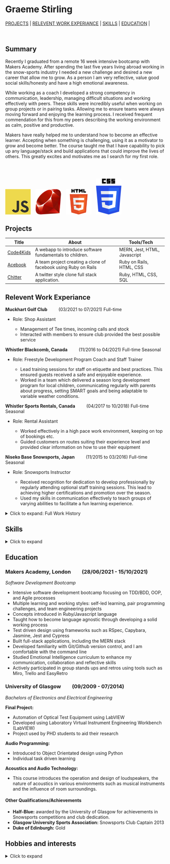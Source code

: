 # Graeme Stirling

[PROJECTS](https://github.com/gjstirling/CV#relevent-work-experiance) | [RELEVENT WORK EXPERIANCE](https://github.com/gjstirling/CV#relevent-work-experiance) | [SKILLS](https://github.com/gjstirling/CV#relevent-work-experiance) | [EDUCATION](https://github.com/gjstirling/CV#relevent-work-experiance) |

<br/>

## Summary

Recently I graduated from a remote 16 week intensive bootcamp with Makers Academy. After spending the last five years living abroad working in the snow-sports industry I needed a new challenge and desired a new career that allow me to grow. As a person I am very reflective, value good social skills/honesty and have a high emotional awareness.

While working as a coach I developed a strong competency in communication, leadership, managing difficult situations and working effectively with peers. These skills were incredibly useful when working on group projects or in pairing tasks. Allowing me to ensure teams were always moving forward and enjoying the learning process. I received frequent commendation for this from my peers describing the working environment as calm, positive and productive.  

Makers have really helped me to understand how to become an effective learner. Accepting when something is challenging, using it as a motivator to grow and become better. The course taught me that I have capability to pick up any language/stack and build applications that could improve the lives of others. This greatly excites and motivates me as I search for my first role.  

<br/>
<br/>


<img alt="JS" src="js_logo.svg" width="80">&nbsp;&nbsp;&nbsp;
<img alt="RUBY" src="Ruby_logo.svg" width="80">&nbsp;&nbsp;&nbsp;
<img alt="HTML" src="HTML5.svg.png" width="80">&nbsp;&nbsp;&nbsp;
<img alt="CSS" src="CSS3.svg.png" width="80">&nbsp;&nbsp;&nbsp;








## Projects

| Title               | About |Tools/Tech       |
| ------------------- | ----- | --------------- |
| [Code4Kids](https://github.com/moby-codes/makers-final-project.git)| A webapp to introduce software fundamentals to children. | MERN, Jest, HTML, Javascript |
| [Acebook](https://github.com/Nicola-Carroll/acebook.git)    | A team project creating a clone of facebook using Ruby on Rails | Ruby on Rails, HTML, CSS  |
| [Chitter](https://github.com/gjstirling/chitter-challenge.git) | A twitter style clone full stack application. |  Ruby, HTML, CSS, SQL  |


## Relevent Work Experiance 

**Muckhart Golf Club** &nbsp;  &nbsp; &nbsp;  &nbsp; (03/2021 to 07/2021) Full-time 

- Role: Shop Assistant

  - Management of Tee times, incoming calls and stock
  - Interacted with members to ensure club provided the best possible service

**Whistler Blackcomb, Canada** &nbsp;  &nbsp; &nbsp;  &nbsp; (11/2016 to 04/2021) Full-time Seasonal    

- Role: Freestyle Development Program Coach and Staff Trainer

  - Lead training sessions for staff on etiquette and best practices. This ensured guests received a safe and enjoyable experience. 
  - Worked in a team which delivered a season long development program for local children, communicating regularly with parents about progress, setting SMART         goals and being adaptable to variable weather conditions.

**Whistler Sports Rentals, Canada** &nbsp;  &nbsp; &nbsp;  &nbsp; (04/2017 to 10/2018) Full-time Seasonal

- Role: Rental Assistant 

  - Worked effectively in a high pace work environment, keeping on top of bookings etc. 
  - Guided customers on routes suiting their experience level and provided clear information on how to use their equipment

**Niseko Base Snowsports, Japan** &nbsp;  &nbsp; &nbsp;  &nbsp; (11/2015 to 03/2016) Full-time Seasonal

- Role: Snowsports Instructor

  - Received recognition for dedication to develop professionally by regularly attending optional staff training sessions. This lead to achieving higher             certifications and promotion over the season. 
  - Used my skills in communication effectively to teach groups of varying abilities to facilitate a fun learning experience.

<details>
  <summary>Click to expand: Full Work History</summary>
  
**Muckhart Golf Club** &nbsp;  &nbsp; &nbsp;  &nbsp; (03/2021 to 07/2021) Full-time 
  
- Role: Shop Assistant
  - Management of Tee times, incoming calls and stock
  - Interacted with members to ensure club provided the best possible service

**The Bottle Shop** &nbsp;  &nbsp; &nbsp;  &nbsp; (04/2020 to 03/2021) Full-time  
  
- Role: Shop Assistant/Delivery Driver
  - Delivered shop/website orders
  - Opening/closing duties 

**Whistler Blackcomb, Canada** &nbsp;  &nbsp; &nbsp;  &nbsp; (11/2016 to 04/2021) Full-time Seasonal
  
- Role: Freestyle Development Program Coach and Staff Trainer
  - Lead training sessions for staff on etiquette and best practices. This ensured guests received a safe and enjoyable experience. 
  - Worked in a team which delivered a season long development program for local children, communicating regularly with parents about progress, setting SMART         goals and being adaptable to variable weather conditions.
  
**Thredbo Resort, Australia** &nbsp;  &nbsp; &nbsp;  &nbsp; (06/2019 to 10/2019) Full-time Seasonal  
  
- Role: Moguls Coach/Instructor
  - Contributing team member to a successful season long schools program
  
**Whistler Sports Rentals, Canada** &nbsp;  &nbsp; &nbsp;  &nbsp; (04/2017 to 10/2018) Full-time Seasonal 
  
- Role: Rental Assistant 
  - Worked effectively in a high pace work environment, keeping on top of bookings etc. 
  - Guided customers on routes suiting their experience level and provided clear information on how to use their equipment

**Muircot Farmshop, Scotland** &nbsp;  &nbsp; &nbsp;  &nbsp; (07/2016 to 11/2016) Full-time   
  
- Role: Service Staff

**Niseko Base Snowsports, Japan** &nbsp;  &nbsp; &nbsp;  &nbsp; (11/2015 to 03/2016) Full-time Seasonal    
- Role: Snowsports Instructor
  - Received recognition for dedication to develop professionally by regularly attending optional staff training sessions. This lead to achieving higher             certifications and promotion over the season. 
  - Used my skills in communication effectively to teach groups of varying abilities to facilitate a fun learning experience.
  
**Gnomes Alpine Sports, New Zealand** &nbsp;  &nbsp; &nbsp;  &nbsp;(06/2015 to 10/2016) Full-time Seasonal  
- Role: Ski Boot Fitter 
  
**Ellis Brigham, Scotland** &nbsp;  &nbsp; &nbsp;  &nbsp; (09/2014 to 03/2015) Full-time Seasonal  
- Role: Ski Boot Fitter
  
**Snow Factor, Scotland** &nbsp;  &nbsp; &nbsp;  &nbsp; (01/2011 to 05/2015) Part-time   
(Sabatical year from University) &nbsp;  &nbsp; &nbsp;  &nbsp; (09/2012 to 09/2013) Full-time
- Role: Snowsports Instructor 
  
</details>

## Skills

<details>
  <summary>Click to expand</summary>

#### Communication 

Working in teams/pairs on programming challenges with Makers Academy. Using agile processes to break work down into incremental tickets and keeping communication transparent in remote working enviroment.
  
#### Leadership 

Leading clients in dangerious and risky enviroments

#### Problem Solving  

  Keen eye for details 
  Reflective in nature, always trying improve my working process
  Working with challenging pair tasks/team projects 

</details>

## Education

### Makers Academy, London &nbsp;  &nbsp; &nbsp;  &nbsp; (28/06/2021 - 15/10/2021) 					
*Software Development Bootcamp*
- Intensive software development bootcamp focusing on TDD/BDD, OOP, and Agile processes
- Multiple learning and working styles: self-led learning, pair programming challenges, and team engineering projects
- Concepts introduced in Ruby/Javascript language 
- Taught how to become language agnostic through developing a solid working process
- Test driven design using frameworks such as RSpec, Capybara, Jasmine, Jest and Cypress
- Built full-stack applications, including the MERN stack
- Developed familiarity with Git/Github version control, and I am comfortable with the command line
- Studied Emotional Intelligence curriculum to enhance my communication, collaboration and reflective skills
- Actively participated in group stands ups and retros using tools such as Miro, Trello and EasyRetro

  
### University of Glasgow &nbsp;  &nbsp; &nbsp;  &nbsp; (09/2009 - 07/2014)

*Bachelors of Electronics and Electrical Engineering*		

**Final Project:** 
- Automation of Optical Test Equipment using LabVIEW
- Developed using Laboratory Virtual Instrument Engineering Workbench (LabVIEW) 
- Project used by PHD students to aid their research 

**Audio Programming:** 
- Introduced to Object Orientated design using Python 
- Individual task driven learning 

**Acoustics and Audio Technology:**
- This course introduces the operation and design of loudspeakers, the nature of acoustics in various environments such as musical instruments and the influence of room surroundings.

 #### Other Qualifications/Achievements

- **Half-Blue:** awarded by the University of Glasgow for achievements in Snowsports competitions and club dedication.
- **Glasgow University Sports Association:** Snowsports Club Captain 2013 
- **Duke of Edinburgh:** Gold
  
## Hobbies and interests 

<details>
  <summary>Click to expand</summary>
  <br>
  
**Outdoor Activities:**
- In particular snowsports, cycling and climbing. Experiancing the outdoors/elements is a great source of relaxation to me outside of working life. My holidays will always include some kind of outdoor physical activity.    

**Formula One:**
- What interests me in particular is the way team dynamics can boost performance and the mental resilience drivers need to overcome great external pressure. I also love listening to insights on technical innovations introduced by teams to give them a competitive edge and how strategy can determine the outcome of a race.

**Cooking/Baking:**
- Very inspired by asian flavours and dishes. Also enjoy making simple tasty baked goods. 
 </details>
